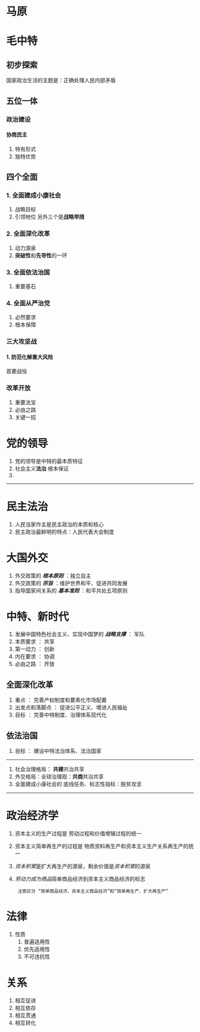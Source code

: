# 马原


# 毛中特
## 初步探索
国家政治生活的主题是：正确处理人民内部矛盾
## 五位一体
### 政治建设
#### 协商民主
1. 特有形式
2. 独特优势
## 四个全面
### 1. 全面建成小康社会
1. 战略目标
2. 引领地位
另外三个是**战略举措**
### 2. 全面深化改革
1. 动力源泉
2. **突破性**和**先导性**的一环
### 3. 全面依法治国
1. 重要基石
### 4. 全面从严治党
1. 必然要求
2. 根本保障

### 三大攻坚战
#### 1. 防范化解重大风险
首要战役
### 改革开放
1. 重要法宝
1. 必由之路
1. 关键一招

# 党的领导
1. 党的领导是中特的最本质特征
2. 社会主义**法治** 根本保证
3. 

---
# 民主法治
1. 人民当家作主是民主政治的本质和核心
2. 民主政治最鲜明的特点：人民代表大会制度



# 大国外交
1. 外交政策的 ***根本原则*** ：独立自主
2. 外交政策的 ***宗旨*** ：维护世界和平、促进共同发展
3. 指导国家间关系的 ***基本准则*** ：和平共处五项原则

# 中特、新时代
1. 发展中国特色社会主义、实现中国梦的 ***战略支撑*** ： 军队
2. 本质要求 ： 共享
3. 第一动力 ： 创新
4. 内在要求 ： 协调
5. 必由之路 ： 开放
## 全面深化改革
1. 重点 ： 完善产权制度和要素化市场配置
2. 出发点和落脚点 ： 促进公平正义、增进人民福祉
3. 目标 ： 完善中特制度、治理体系现代化
## 依法治国
1. 目标 ： 建设中特法治体系、法治国家

---
1. 社会治理格局：       **共建**共治共享
2. 外交格局：全球治理观：**共商**共治共享
3. 全面建成小康社会的 底线任务、标志性指标：脱贫攻坚

----

# 政治经济学
1. 资本主义的生产过程是    劳动过程和价值增殖过程的统一
2. 资本主义简单再生产的过程是   物质资料再生产和资本主义生产关系再生产的统一
3. *资本积累*是扩大再生产的源泉，剩余价值是*资本积累*的源泉
4. *劳动力成为商品*简单商品经济到资本主义商品经济的标志

        注意区分 “简单商品经济、资本主义商品经济”和“简单再生产、扩大再生产”

# 法律
1. 性质
   1. 普遍适用性
   2. 优先适用性
   3. 不可违抗性

# 关系
1. 相互促进
2. 相互依存
3. 相互贯通
5. 相互转化